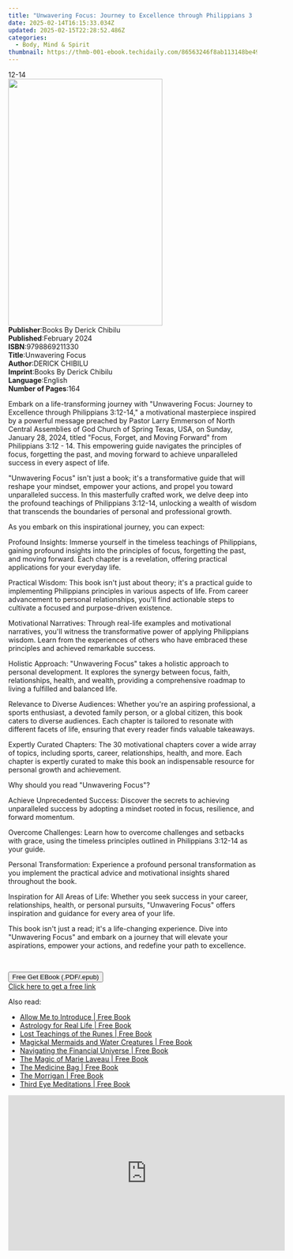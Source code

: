 ```yaml
---
title: "Unwavering Focus: Journey to Excellence through Philippians 3 | Free Book"
date: 2025-02-14T16:15:33.034Z
updated: 2025-02-15T22:28:52.486Z
categories:
  - Body, Mind & Spirit
thumbnail: https://thmb-001-ebook.techidaily.com/86563246f8ab113148be4977d8d714d02382435ffe9a4eb5a91c5d54243f1295.jpg
---
```

<main id="book-container">
  <div class="flex flex-col">
    <div class="book-brief flex-1 py-6 px-4 sm:p-6 md:py-10 md:px-8">
      <!-- brief-->
      <div class="book-brief-main">12-14</div>
    </div>
    <div
      class="book-meta-info flex-1 grid gap-4 col-start-1 col-end-3 row-start-1 sm:mb-6 sm:grid-cols-4 lg:gap-6 lg:col-start-2 lg:row-end-6 lg:row-span-6 lg:mb-0"
    >
      <div
        class="book-meta-info-left place-content-center mt-4 p-4 text-sm leading-6 col-start-2 col-span-2 dark:text-slate-400"
      >
        <img
          class="w-full h-500 object-cover rounded-lg sm:h-255 sm:col-span-2 lg:col-span-full"
          src="https://img-001-ebook.techidaily.com/48f6921796e0315ab319013085f59fdb5d713cb73dc200caf341dd424c88e5da.jpg"
          alt=""
          width="312"
          height="500"
        />
      </div>
      <div
        class="book-meta-info-right mt-2 col-start-1 row-start-2 col-span-3 self-center"
      >
        <!-- meta data  -->
        <div class="flex flex-col px-4 md:px-8">
          <div class="flex-1">
            <strong>Publisher</strong>:<span class="px-2"
              >Books By Derick Chibilu</span
            >
          </div>
          <div class="flex-1">
            <strong>Published</strong>:<span class="px-2">February 2024</span>
          </div>
          <div class="flex-1">
            <strong>ISBN</strong>:<span class="px-2">9798869211330</span>
          </div>
          <div class="flex-1">
            <strong>Title</strong>:<span class="px-2">Unwavering Focus</span>
          </div>
          <div class="flex-1">
            <strong>Author</strong>:<span class="px-2">DERICK CHIBILU</span>
          </div>
          <div class="flex-1">
            <strong>Imprint</strong>:<span class="px-2"
              >Books By Derick Chibilu</span
            >
          </div>
          <div class="flex-1">
            <strong>Language</strong>:<span class="px-2">English</span>
          </div>
          <div class="flex-1">
            <strong>Number of Pages</strong>:<span class="px-2">164</span>
          </div>
        </div>
      </div>
    </div>
    <div class="book-description flex-1 py-6 px-4 sm:p-6 md:py-10 md:px-8">
      <div class="book-description-main">
        <div accordion-content="" id="description">
          <p class="ql-align-justify">
            Embark on a life-transforming journey with "Unwavering Focus:
            Journey to Excellence through Philippians 3:12-14," a motivational
            masterpiece inspired by a powerful message preached by Pastor Larry
            Emmerson of North Central Assemblies of God Church of Spring Texas,
            USA, on Sunday, January 28, 2024, titled "Focus, Forget, and Moving
            Forward" from Philippians 3:12 - 14. This empowering guide navigates
            the principles of focus, forgetting the past, and moving forward to
            achieve unparalleled success in every aspect of life.
          </p>
          <p class="ql-align-justify">
            "Unwavering Focus" isn't just a book; it's a transformative guide
            that will reshape your mindset, empower your actions, and propel you
            toward unparalleled success. In this masterfully crafted work, we
            delve deep into the profound teachings of Philippians 3:12-14,
            unlocking a wealth of wisdom that transcends the boundaries of
            personal and professional growth.
          </p>
          <p class="ql-align-justify">
            As you embark on this inspirational journey, you can expect:
          </p>
          <p class="ql-align-justify">
            Profound Insights: Immerse yourself in the timeless teachings of
            Philippians, gaining profound insights into the principles of focus,
            forgetting the past, and moving forward. Each chapter is a
            revelation, offering practical applications for your everyday life.
          </p>
          <p class="ql-align-justify">
            Practical Wisdom: This book isn't just about theory; it's a
            practical guide to implementing Philippians principles in various
            aspects of life. From career advancement to personal relationships,
            you'll find actionable steps to cultivate a focused and
            purpose-driven existence.
          </p>
          <p class="ql-align-justify">
            Motivational Narratives: Through real-life examples and motivational
            narratives, you'll witness the transformative power of applying
            Philippians wisdom. Learn from the experiences of others who have
            embraced these principles and achieved remarkable success.
          </p>
          <p class="ql-align-justify">
            Holistic Approach: "Unwavering Focus" takes a holistic approach to
            personal development. It explores the synergy between focus, faith,
            relationships, health, and wealth, providing a comprehensive roadmap
            to living a fulfilled and balanced life.
          </p>
          <p class="ql-align-justify">
            Relevance to Diverse Audiences: Whether you're an aspiring
            professional, a sports enthusiast, a devoted family person, or a
            global citizen, this book caters to diverse audiences. Each chapter
            is tailored to resonate with different facets of life, ensuring that
            every reader finds valuable takeaways.
          </p>
          <p class="ql-align-justify">
            Expertly Curated Chapters: The 30 motivational chapters cover a wide
            array of topics, including sports, career, relationships, health,
            and more. Each chapter is expertly curated to make this book an
            indispensable resource for personal growth and achievement.
          </p>
          <p class="ql-align-justify">
            Why should you read "Unwavering Focus"?
          </p>
          <p class="ql-align-justify">
            Achieve Unprecedented Success: Discover the secrets to achieving
            unparalleled success by adopting a mindset rooted in focus,
            resilience, and forward momentum.
          </p>
          <p class="ql-align-justify">
            Overcome Challenges: Learn how to overcome challenges and setbacks
            with grace, using the timeless principles outlined in Philippians
            3:12-14 as your guide.
          </p>
          <p class="ql-align-justify">
            Personal Transformation: Experience a profound personal
            transformation as you implement the practical advice and
            motivational insights shared throughout the book.
          </p>
          <p class="ql-align-justify">
            Inspiration for All Areas of Life: Whether you seek success in your
            career, relationships, health, or personal pursuits, "Unwavering
            Focus" offers inspiration and guidance for every area of your life.
          </p>
          <p class="ql-align-justify">
            This book isn't just a read; it's a life-changing experience. Dive
            into "Unwavering Focus" and embark on a journey that will elevate
            your aspirations, empower your actions, and redefine your path to
            excellence.
          </p>
          <p><br /></p>
        </div>
        <div class="accordion-fader"></div>
      </div>
    </div>
    <div class="book-excerpts flex-1 py-6 px-4 sm:p-6 md:py-10 md:px-8"></div>
    <div
      class="book-about-author flex-1 py-6 px-4 sm:p-6 md:py-10 md:px-8"
    ></div>
    <div class="book-free-get flex-1 py-6 px-4 sm:p-6 md:py-10 md:px-8">
      <button
        id="btn-free-get"
        class="bg-blue-500 hover:bg-blue-700 text-white font-bold py-2 px-4 rounded"
      >
        Free Get EBook (.PDF/.epub)
      </button>
      <div id="countdown-display" class="px-2 text-lg mt-2"></div>
      <a
        id="free-link"
        class="hidden bg-blue-500 hover:bg-blue-700 text-white font-bold py-2 px-4 rounded"
        href="https://www.ebooks.com/en-us/book/211246376/unwavering-focus-journey-to-excellence-through-philippians-3/derick-chibilu/"
        target="_blank"
        >Click here to get a free link</a
      >
    </div>
    <script>
      let countdownTime = 0;
      let countdownInterval = null;
      document
        .getElementById('btn-free-get')
        .addEventListener('click', startCountdown);
      function startCountdown() {
        countdownTime = new Date().getTime() + 60000 * 3;
        countdownInterval = setInterval(updateCountdown, 1000);
        document.getElementById('btn-free-get').disabled = true;
        document
          .getElementById('btn-free-get')
          .classList.add('bg-gray-500', 'cursor-not-allowed');
      }
      function updateCountdown() {
        let currentTime = new Date().getTime();
        let timeLeft = countdownTime - currentTime;
        let secondsLeft = Math.floor(timeLeft / 1000);
        document.getElementById('countdown-display').innerHTML =
          `Remaining time: ${secondsLeft} seconds.`;
        if (secondsLeft <= 0) {
          clearInterval(countdownInterval);
          document.getElementById('btn-free-get').classList.add('hidden');
          document.getElementById('free-link').classList.remove('hidden');
          document.getElementById('countdown-display').innerHTML = '';
        }
      }
    </script>
  </div>
</main>

<ins class="adsbygoogle"
      style="display:block"
      data-ad-client="ca-pub-7571918770474297"
      data-ad-slot="8358498916"
      data-ad-format="auto"
      data-full-width-responsive="true"></ins>
    

<span class="atpl-alsoreadstyle">Also read:</span>
<div><ul>
<li><a href="https://novels-ebooks.techidaily.com/209636296-9781633411128-allow-me-to-introduce/"><u>Allow Me to Introduce | Free Book</u></a></li>
<li><a href="https://novels-ebooks.techidaily.com/209636294-9781633411142-astrology-for-real-life/"><u>Astrology for Real Life | Free Book</u></a></li>
<li><a href="https://novels-ebooks.techidaily.com/209636284-9781633411449-lost-teachings-of-the-runes/"><u>Lost Teachings of the Runes | Free Book</u></a></li>
<li><a href="https://novels-ebooks.techidaily.com/209636287-9781633411562-magickal-mermaids-and-water-creatures/"><u>Magickal Mermaids and Water Creatures | Free Book</u></a></li>
<li><a href="https://novels-ebooks.techidaily.com/209636289-9780892546848-navigating-the-financial-universe/"><u>Navigating the Financial Universe | Free Book</u></a></li>
<li><a href="https://novels-ebooks.techidaily.com/209636286-9781633411425-the-magic-of-marie-laveau/"><u>The Magic of Marie Laveau | Free Book</u></a></li>
<li><a href="https://novels-ebooks.techidaily.com/209636291-9781938289880-the-medicine-bag/"><u>The Medicine Bag | Free Book</u></a></li>
<li><a href="https://novels-ebooks.techidaily.com/209636277-9781633411234-the-morrigan/"><u>The Morrigan | Free Book</u></a></li>
<li><a href="https://novels-ebooks.techidaily.com/209636276-9781633411401-third-eye-meditations/"><u>Third Eye Meditations | Free Book</u></a></li>
</ul></div>

<!-- affiliate ads begin -->
<iframe width="560" height="315" src="https://www.youtube.com/embed/1rCjQ09iG7s?si=Si1fUBric8MH1VHI" title="YouTube video player" frameborder="0" allow="accelerometer; autoplay; clipboard-write; encrypted-media; gyroscope; picture-in-picture; web-share" referrerpolicy="strict-origin-when-cross-origin" allowfullscreen></iframe>
<!-- affiliate ads end -->


